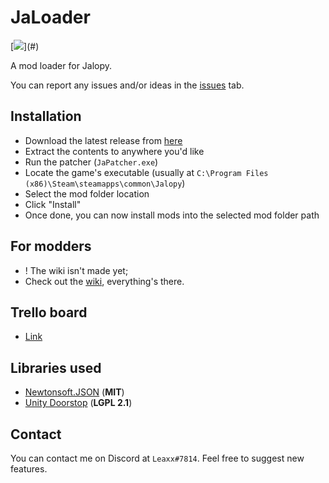 # JaLoader

[![](https://img.shields.io/github/release/theLeaxx/JaLoader.svg?)](#) 

A mod loader for Jalopy.

You can report any issues and/or ideas in the [issues](https://github.com/theLeaxx/JaLoader/issues) tab.

## Installation
* Download the latest release from [here](https://github.com/theLeaxx/JaLoader/releases/latest)
* Extract the contents to anywhere you'd like
* Run the patcher (`JaPatcher.exe`)
* Locate the game's executable (usually at `C:\Program Files (x86)\Steam\steamapps\common\Jalopy`)
* Select the mod folder location
* Click "Install"
* Once done, you can now install mods into the selected mod folder path

## For modders
* ! The wiki isn't made yet;
* Check out the [wiki](https://github.com/theLeaxx/JaLoader/wiki), everything's there.

## Trello board
* [Link](https://trello.com/b/0tgj7ZGk/jaloader)

## Libraries used
* [Newtonsoft.JSON](https://github.com/JamesNK/Newtonsoft.Json) (**MIT**)
* [Unity Doorstop](https://github.com/NeighTools/UnityDoorstop) (**LGPL 2.1**)

## Contact
You can contact me on Discord at `Leaxx#7814`. Feel free to suggest new features.
